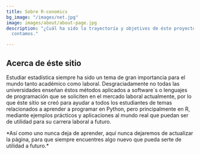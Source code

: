 ```yaml
---
title: Sobre R-conomics
bg_image: "/images/net.jpg"
image: images/about/about-page.jpg
description: "¿Cuál ha sido la trayectoría y objetivos de éste proyecto? Aquí te lo
  contamos."

---
```

## Acerca de éste sitio

Estudiar estadística siempre ha sido un tema de gran importancia para el mundo tanto académico como laboral. Desgraciadamente no todas las universidades enseñan éstos métodos aplicados a software´s o lenguajes de programación que se soliciten en el mercado laboral actualmente, por lo que éste sitio se creó para ayudar a todos los estudiantes de temas relacionados a aprender a programar en Python, pero principalmente en R, mediante ejemplos prácticos y aplicaciones al mundo real que puedan ser de utilidad para su carrera laboral a futuro.

\*Así como uno nunca deja de aprender, aquí nunca dejaremos de actualizar la página, para que siempre encuentres algo nuevo que pueda serte de utilidad a futuro.*